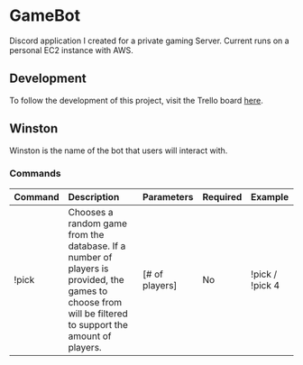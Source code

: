 # GameBot
Discord application I created for a private gaming Server. Current runs on a personal EC2 instance with AWS.

## Development
To follow the development of this project, visit the Trello board [here](https://trello.com/b/wIj1KE92/gamebot).

## Winston
Winston is the name of the bot that users will interact with. 

### Commands
| Command |                                Description                              |      Parameters       | Required |  Example |
|  :---   |                                   :---                                  |         :---          |   :---   |    :---  |
|  !pick  |  Chooses a random game from the database. If a number of players is provided, the games to choose from will be filtered to support the amount of players. |     [# of players]    |    No    |   !pick / !pick 4 |
